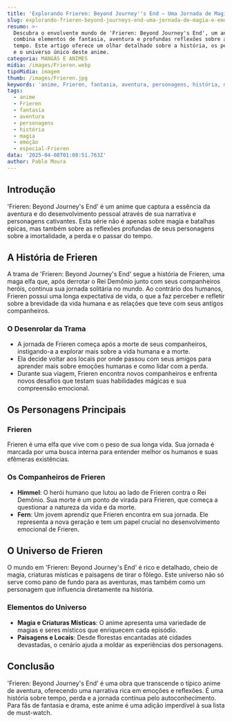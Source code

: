 ```yaml
---
title: 'Explorando Frieren: Beyond Journey''s End – Uma Jornada de Magia e Emoção'
slug: explorando-frieren-beyond-journeys-end-uma-jornada-de-magia-e-emocao
resumo: >-
  Descubra o envolvente mundo de 'Frieren: Beyond Journey's End', um anime que
  combina elementos de fantasia, aventura e profundas reflexões sobre a vida e o
  tempo. Este artigo oferece um olhar detalhado sobre a história, os personagens
  e o universo único deste anime.
categoria: MANGÁS E ANIMES
midia: /images/Frieren.webp
tipoMidia: imagem
thumb: /images/Frieren.jpg
keywords: 'anime, Frieren, fantasia, aventura, personagens, história, magia, emoção'
tags:
  - anime
  - Frieren
  - fantasia
  - aventura
  - personagens
  - história
  - magia
  - emoção
  - especial-Frieren
data: '2025-04-08T01:08:51.763Z'
author: Pablo Moura
---
```


## Introdução

'Frieren: Beyond Journey's End' é um anime que captura a essência da aventura e do desenvolvimento pessoal através de sua narrativa e personagens cativantes. Esta série não é apenas sobre magia e batalhas épicas, mas também sobre as reflexões profundas de seus personagens sobre a imortalidade, a perda e o passar do tempo.

## A História de Frieren

A trama de 'Frieren: Beyond Journey's End' segue a história de Frieren, uma maga elfa que, após derrotar o Rei Demônio junto com seus companheiros heróis, continua sua jornada solitária no mundo. Ao contrário dos humanos, Frieren possui uma longa expectativa de vida, o que a faz perceber e refletir sobre a brevidade da vida humana e as relações que teve com seus antigos companheiros.

### O Desenrolar da Trama

- A jornada de Frieren começa após a morte de seus companheiros, instigando-a a explorar mais sobre a vida humana e a morte.
- Ela decide voltar aos locais por onde passou com seus amigos para aprender mais sobre emoções humanas e como lidar com a perda.
- Durante sua viagem, Frieren encontra novos companheiros e enfrenta novos desafios que testam suas habilidades mágicas e sua compreensão emocional.

## Os Personagens Principais

### Frieren
Frieren é uma elfa que vive com o peso de sua longa vida. Sua jornada é marcada por uma busca interna para entender melhor os humanos e suas efêmeras existências.

### Os Companheiros de Frieren
- **Himmel**: O herói humano que lutou ao lado de Frieren contra o Rei Demônio. Sua morte é um ponto de virada para Frieren, que começa a questionar a natureza da vida e da morte.
- **Fern**: Um jovem aprendiz que Frieren encontra em sua jornada. Ele representa a nova geração e tem um papel crucial no desenvolvimento emocional de Frieren.

## O Universo de Frieren

O mundo em 'Frieren: Beyond Journey's End' é rico e detalhado, cheio de magia, criaturas místicas e paisagens de tirar o fôlego. Este universo não só serve como pano de fundo para as aventuras, mas também como um personagem que influencia diretamente na história.

### Elementos do Universo

- **Magia e Criaturas Místicas**: O anime apresenta uma variedade de magias e seres místicos que enriquecem cada episódio.
- **Paisagens e Locais**: Desde florestas encantadas até cidades devastadas, o cenário ajuda a moldar as experiências dos personagens.

## Conclusão

'Frieren: Beyond Journey's End' é uma obra que transcende o típico anime de aventura, oferecendo uma narrativa rica em emoções e reflexões. É uma história sobre tempo, perda e a jornada contínua pelo autoconhecimento. Para fãs de fantasia e drama, este anime é uma adição imperdível à sua lista de must-watch.
